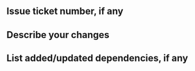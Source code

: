 ## Issue ticket number, if any

## Describe your changes

## List added/updated dependencies, if any
